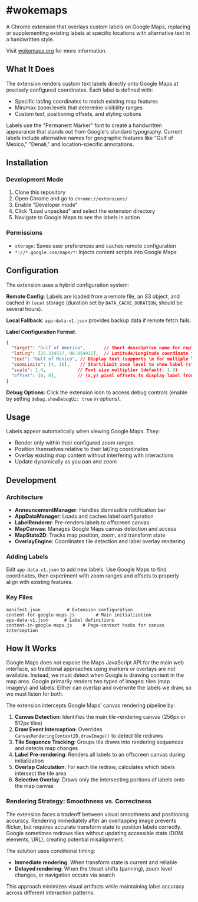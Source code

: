 # #wokemaps

A Chrome extension that overlays custom labels on Google Maps, replacing or supplementing existing labels at specific locations with alternative text in a handwritten style.

Visit [wokemaps.org](http://wokemaps.org/) for more information.

## What It Does

The extension renders custom text labels directly onto Google Maps at precisely configured coordinates. Each label is defined with:
- Specific lat/lng coordinates to match existing map features
- Min/max zoom levels that determine visibility ranges
- Custom text, positioning offsets, and styling options

Labels use the "Permanent Marker" font to create a handwritten appearance that stands out from Google's standard typography. Current labels include alternative names for geographic features like "Gulf of Mexico," "Denali," and location-specific annotations.

## Installation

### Development Mode
1. Clone this repository
2. Open Chrome and go to `chrome://extensions/`
3. Enable "Developer mode"
4. Click "Load unpacked" and select the extension directory
5. Navigate to Google Maps to see the labels in action

### Permissions
- `storage`: Saves user preferences and caches remote configuration
- `*://*.google.com/maps/*`: Injects content scripts into Google Maps

## Configuration

The extension uses a hybrid configuration system:

**Remote Config**: Labels are loaded from a remote file, an S3 object, and cached in `local` storage (duration set by `DATA_CACHE_DURATION`, should be several hours).

**Local Fallback**: `app-data-v1.json` provides backup data if remote fetch fails.

**Label Configuration Format**:
```json
{
  "target": "Gulf of America",       // Short descriptive name for replacement target
  "latLng": [25.334537,-90.054921],  // Latitude/Longitude coordinate for label placement
  "text": "Gulf of Mexico", // Display text (supports \n for multiple lines)
  "zoomLimits": [4, 16],    // Start/Limit zoom level to show label (start inclusive, limit exclusive)
  "scale": 1.4,            // Font size multiplier (default: 1.0)
  "offset": [0, 0],        // (x,y) pixel offsets to display label from actual lat/lng position, zoom-independent
}
```

**Debug Options**: Click the extension icon to access debug controls (enable by setting `debug.showDebugUi: true` in options).

## Usage

Labels appear automatically when viewing Google Maps. They:
- Render only within their configured zoom ranges
- Position themselves relative to their lat/lng coordinates
- Overlay existing map content without interfering with interactions
- Update dynamically as you pan and zoom

## Development

### Architecture
- **AnnouncementManager**: Handles dismissible notification bar
- **AppDataManager**: Loads and caches label configuration
- **LabelRenderer**: Pre-renders labels to offscreen canvas
- **MapCanvas**: Manages Google Maps canvas detection and access
- **MapState2D**: Tracks map position, zoom, and transform state
- **OverlayEngine**: Coordinates tile detection and label overlay rendering

### Adding Labels
Edit `app-data-v1.json` to add new labels. Use Google Maps to find coordinates, then experiment with zoom ranges and offsets to properly align with existing features.

### Key Files
```
manifest.json          # Extension configuration
content-for-google-maps.js        # Main initialization
app-data-v1.json      # Label definitions
content-in-google-maps.js    # Page-context hooks for canvas interception
```

## How It Works

Google Maps does not expose the Maps JavaScript API for the main web interface, so traditional approaches using markers or overlays are not available. Instead, we must detect when Google is drawing content in the map area. Google primarily renders two types of images: tiles (map imagery) and labels. Either can overlap and overwrite the labels we draw, so we must listen for both.

The extension intercepts Google Maps' canvas rendering pipeline by:

1. **Canvas Detection**: Identifies the main tile-rendering canvas (256px or 512px tiles)
2. **Draw Event Interception**: Overrides `CanvasRenderingContext2D.drawImage()` to detect tile redraws
3. **Tile Sequence Tracking**: Groups tile draws into rendering sequences and detects map changes
4. **Label Pre-rendering**: Renders all labels to an offscreen canvas during initialization
5. **Overlap Calculation**: For each tile redraw, calculates which labels intersect the tile area
6. **Selective Overlay**: Draws only the intersecting portions of labels onto the map canvas

### Rendering Strategy: Smoothness vs. Correctness

The extension faces a tradeoff between visual smoothness and positioning accuracy. Rendering immediately after an overlapping image prevents flicker, but requires accurate transform state to position labels correctly. Google sometimes redraws tiles without updating accessible state (DOM elements, URL), creating potential misalignment.

The solution uses conditional timing:
- **Immediate rendering**: When transform state is current and reliable
- **Delayed rendering**: When the tileset shifts (panning), zoom level changes, or navigation occurs via search

This approach minimizes visual artifacts while maintaining label accuracy across different interaction patterns.
